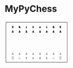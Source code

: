 # MyPyChess

    ┌──────────────────────────┐
    │  ♜  ♞  ♝  ♛  ♚  ♝  ♞  ♜  │
    │  ♟  ♟  ♟  ♟  ♟  ♟  ♟  ♟  │
    │                          │
    │                          │
    │                          │
    │                          │
    │  ♙  ♙  ♙  ♙  ♙  ♙  ♙  ♙  │
    │  ♖  ♘  ♗  ♕  ♔  ♗  ♘  ♖  │
    └──────────────────────────┘

